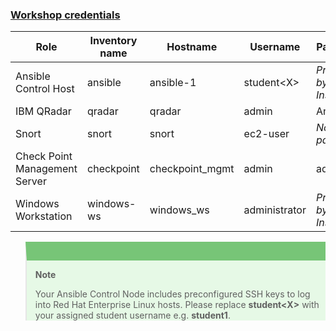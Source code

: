 <div id="section_title">
  <a data-toggle="collapse" href="#collapse2">
    <h3>Workshop credentials</h3>
  </a>
</div>
<div id="collapse2" class="panel-collapse collapse">
  <table>
    <thead>
      <tr>
        <th>Role</th>
        <th>Inventory name</th>
        <th>Hostname</th>
        <th>Username</th>
        <th>Password</th>
      </tr>
    </thead>
    <tbody>
      <tr>
        <td>Ansible Control Host</td>
        <td>ansible</td>
        <td>ansible-1</td>
        <td>student&lt;X&gt;</td>
        <td><em>Provided by Instructor</em></td>
      </tr>
      <tr>
        <td>IBM QRadar</td>
        <td>qradar</td>
        <td>qradar</td>
        <td>admin</td>
        <td>Ansible1!</td>
      </tr>
      <tr>
        <td>Snort</td>
        <td>snort</td>
        <td>snort</td>
        <td>ec2-user</td>
        <td><em>No password</em></td>
      </tr>
      <tr>
        <td>Check Point Management Server</td>
        <td>checkpoint</td>
        <td>checkpoint_mgmt</td>
        <td>admin</td>
        <td>admin123</td>
      </tr>
      <tr>
        <td>Windows Workstation</td>
        <td>windows-ws</td>
        <td>windows_ws</td>
        <td>administrator</td>
        <td><em>Provided by Instructor</em></td>
      </tr>
    </tbody>
  </table>
  <blockquote>
    <p><strong>Note</strong></p>
    <p>Your Ansible Control Node includes preconfigured SSH keys to log into Red Hat Enterprise Linux hosts.
    Please replace <strong>student&lt;X&gt;</strong> with your assigned student username e.g. <strong>student1</strong>.</p>
  </blockquote>
</div>
<style>
  blockquote { 
    background: #E6F9E6;
    border-top: 30px solid rgba(92, 184, 92, 0.8);
  }
</style>
